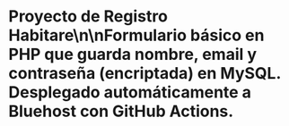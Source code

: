 # Proyecto de Registro Habitare\n\nFormulario básico en PHP que guarda nombre, email y contraseña (encriptada) en MySQL. Desplegado automáticamente a Bluehost con GitHub Actions.